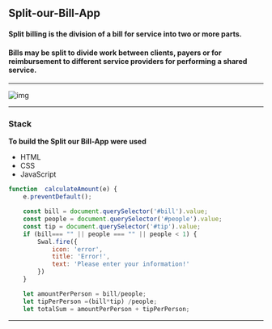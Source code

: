 ## Split-our-Bill-App

#### Split billing is the division of a bill for service into two or more parts.
 #### Bills may be split to divide work between clients, payers or for reimbursement to different service providers for performing a shared service.
----
![img](https://github.com/marina-gu/split-our-bill/blob/main/split_bill.png)

----
### Stack

__To build the Split our Bill-App were used__

- HTML
- CSS
- JavaScript

```JavaScript
function  calculateAmount(e) {
    e.preventDefault();

    const bill = document.querySelector('#bill').value;
    const people = document.querySelector('#people').value;
    const tip = document.querySelector('#tip').value;
    if (bill=== "" || people === "" || people < 1) {
        Swal.fire({
            icon: 'error',
            title: 'Error!',
            text: 'Please enter your information!'
        })
    }

    let amountPerPerson = bill/people;
    let tipPerPerson =(bill*tip) /people;
    let totalSum = amountPerPerson + tipPerPerson;
```
  ----

  


